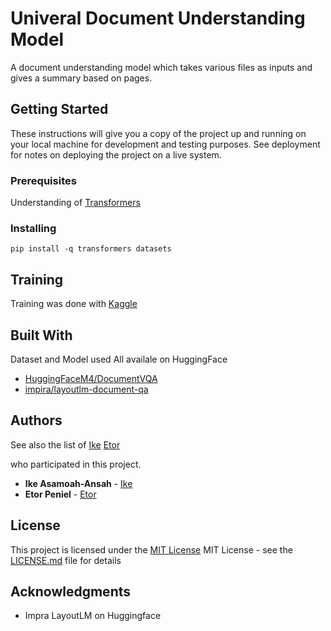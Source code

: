                  
# Univeral Document Understanding Model

A document understanding model which takes various files as inputs and gives a summary based on pages.
 
## Getting Started

These instructions will give you a copy of the project up and running on
your local machine for development and testing purposes. See deployment
for notes on deploying the project on a live system.
 
### Prerequisites

Understanding of [Transformers](https://huggingface.co/docs/transformers/)

### Installing

```pip install -q transformers datasets```
 
## Training

Training was done with [Kaggle](https://www.kaggle.com)
 
## Built With

Dataset and Model used
All availale on HuggingFace

- [HuggingFaceM4/DocumentVQA]([https://www.contributor-covenant.org/](https://huggingface.co/datasets/HuggingFaceM4/DocumentVQA))
- [impira/layoutlm-document-qa](https://huggingface.co/impira/layoutlm-document-qa)

 
## Authors

See also the list of
[Ike](https://github.com/ikeasamoahansah/)
[Etor](https://github.com/ikeasamoahansah/)

who participated in this project.

- **Ike Asamoah-Ansah** - [Ike](https://github.com/ikeasamoahansah/)
- **Etor Peniel** - [Etor](https://github.com/ikeasamoahansah/)

 
## License

This project is licensed under the [MIT License](LICENSE.md)
MIT License - see the [LICENSE.md](LICENSE.md) file for
details
 
## Acknowledgments

- Impra LayoutLM on Huggingface
